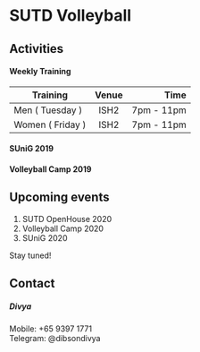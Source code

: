 # SUTD Volleyball

## Activities
#### Weekly Training
| Training        | Venue| Time |
| ------------- |:-------------:| -----:|
| Men ( Tuesday )   | ISH2  | 7pm - 11pm  |
| Women ( Friday )  | ISH2  | 7pm - 11pm  |

#### SUniG 2019


#### Volleyball Camp 2019



## Upcoming events
1. SUTD OpenHouse 2020
2. Volleyball Camp 2020
3. SUniG 2020

Stay tuned!

## Contact
##### Divya
Mobile: +65 9397 1771\
Telegram: @dibsondivya

